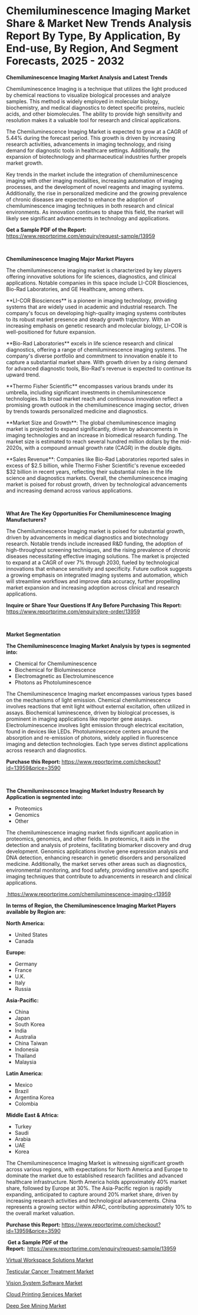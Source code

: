 <p><h1>Chemiluminescence Imaging Market Share & Market New Trends Analysis Report By Type, By Application, By End-use, By Region, And Segment Forecasts, 2025 - 2032</h1></p><p><strong>Chemiluminescence Imaging Market Analysis and Latest Trends</strong></p>
<p><p>Chemiluminescence Imaging is a technique that utilizes the light produced by chemical reactions to visualize biological processes and analyze samples. This method is widely employed in molecular biology, biochemistry, and medical diagnostics to detect specific proteins, nucleic acids, and other biomolecules. The ability to provide high sensitivity and resolution makes it a valuable tool for research and clinical applications.</p><p>The Chemiluminescence Imaging Market is expected to grow at a CAGR of 5.44% during the forecast period. This growth is driven by increasing research activities, advancements in imaging technology, and rising demand for diagnostic tools in healthcare settings. Additionally, the expansion of biotechnology and pharmaceutical industries further propels market growth.</p><p>Key trends in the market include the integration of chemiluminescence imaging with other imaging modalities, increasing automation of imaging processes, and the development of novel reagents and imaging systems. Additionally, the rise in personalized medicine and the growing prevalence of chronic diseases are expected to enhance the adoption of chemiluminescence imaging techniques in both research and clinical environments. As innovation continues to shape this field, the market will likely see significant advancements in technology and applications.</p></p>
<p><strong>Get a Sample PDF of the Report:&nbsp;</strong> <a href="https://www.reportprime.com/enquiry/request-sample/13959?utm_campaign=1113&utm_medium=2&utm_source=Github&utm_content=ia&utm_term=20032025&utm_id=chemiluminescence-imaging">https://www.reportprime.com/enquiry/request-sample/13959</a></p>
<p>&nbsp;</p>
<p><strong>Chemiluminescence Imaging Major Market Players</strong></p>
<p><p>The chemiluminescence imaging market is characterized by key players offering innovative solutions for life sciences, diagnostics, and clinical applications. Notable companies in this space include LI-COR Biosciences, Bio-Rad Laboratories, and GE Healthcare, among others.</p><p>**LI-COR Biosciences** is a pioneer in imaging technology, providing systems that are widely used in academic and industrial research. The company's focus on developing high-quality imaging systems contributes to its robust market presence and steady growth trajectory. With an increasing emphasis on genetic research and molecular biology, LI-COR is well-positioned for future expansion.</p><p>**Bio-Rad Laboratories** excels in life science research and clinical diagnostics, offering a range of chemiluminescence imaging systems. The company's diverse portfolio and commitment to innovation enable it to capture a substantial market share. With growth driven by a rising demand for advanced diagnostic tools, Bio-Rad's revenue is expected to continue its upward trend.</p><p>**Thermo Fisher Scientific** encompasses various brands under its umbrella, including significant investments in chemiluminescence technologies. Its broad market reach and continuous innovation reflect a promising growth outlook in the chemiluminescence imaging sector, driven by trends towards personalized medicine and diagnostics.</p><p>**Market Size and Growth**: The global chemiluminescence imaging market is projected to expand significantly, driven by advancements in imaging technologies and an increase in biomedical research funding. The market size is estimated to reach several hundred million dollars by the mid-2020s, with a compound annual growth rate (CAGR) in the double digits.</p><p>**Sales Revenue**: Companies like Bio-Rad Laboratories reported sales in excess of $2.5 billion, while Thermo Fisher Scientific's revenue exceeded $32 billion in recent years, reflecting their substantial roles in the life science and diagnostics markets. Overall, the chemiluminescence imaging market is poised for robust growth, driven by technological advancements and increasing demand across various applications.</p></p>
<p>&nbsp;</p>
<p><strong>What Are The Key Opportunities For Chemiluminescence Imaging Manufacturers?</strong></p>
<p><p>The Chemiluminescence Imaging market is poised for substantial growth, driven by advancements in medical diagnostics and biotechnology research. Notable trends include increased R&D funding, the adoption of high-throughput screening techniques, and the rising prevalence of chronic diseases necessitating effective imaging solutions. The market is projected to expand at a CAGR of over 7% through 2030, fueled by technological innovations that enhance sensitivity and specificity. Future outlook suggests a growing emphasis on integrated imaging systems and automation, which will streamline workflows and improve data accuracy, further propelling market expansion and increasing adoption across clinical and research applications.</p></p>
<p><strong>Inquire or Share Your Questions If Any Before Purchasing This Report:</strong> <a href="https://www.reportprime.com/enquiry/pre-order/13959?utm_campaign=1113&utm_medium=2&utm_source=Github&utm_content=ia&utm_term=20032025&utm_id=chemiluminescence-imaging">https://www.reportprime.com/enquiry/pre-order/13959</a></p>
<p>&nbsp;</p>
<p><strong>Market Segmentation</strong></p>
<p><strong>The Chemiluminescence Imaging Market Analysis by types is segmented into:</strong></p>
<p><ul><li>Chemical for Chemiluminescence</li><li>Biochemical for Bioluminescence</li><li>Electromagnetic as Electroluminescence</li><li>Photons as Photoluminescence</li></ul></p>
<p><p>The Chemiluminescence Imaging market encompasses various types based on the mechanisms of light emission. Chemical chemiluminescence involves reactions that emit light without external excitation, often utilized in assays. Biochemical luminescence, driven by biological processes, is prominent in imaging applications like reporter gene assays. Electroluminescence involves light emission through electrical excitation, found in devices like LEDs. Photoluminescence centers around the absorption and re-emission of photons, widely applied in fluorescence imaging and detection technologies. Each type serves distinct applications across research and diagnostics.</p></p>
<p><strong>Purchase this Report:&nbsp;</strong><a href="https://www.reportprime.com/checkout?id=13959&price=3590&utm_campaign=1113&utm_medium=2&utm_source=Github&utm_content=ia&utm_term=20032025&utm_id=chemiluminescence-imaging">https://www.reportprime.com/checkout?id=13959&price=3590</a></p>
<p>&nbsp;</p>
<p><strong>The Chemiluminescence Imaging Market Industry Research by Application is segmented into:</strong></p>
<p><ul><li>Proteomics</li><li>Genomics</li><li>Other</li></ul></p>
<p><p>The chemiluminescence imaging market finds significant application in proteomics, genomics, and other fields. In proteomics, it aids in the detection and analysis of proteins, facilitating biomarker discovery and drug development. Genomics applications involve gene expression analysis and DNA detection, enhancing research in genetic disorders and personalized medicine. Additionally, the market serves other areas such as diagnostics, environmental monitoring, and food safety, providing sensitive and specific imaging techniques that contribute to advancements in research and clinical applications.</p></p>
<p><a href="https://www.reportprime.com/chemiluminescence-imaging-r13959?utm_campaign=1113&utm_medium=2&utm_source=Github&utm_content=ia&utm_term=20032025&utm_id=chemiluminescence-imaging">&nbsp;https://www.reportprime.com/chemiluminescence-imaging-r13959</a></p>
<p><strong>In terms of Region, the Chemiluminescence Imaging Market Players available by Region are:</strong></p>
<p>
    <p> <strong> North America: </strong>
        <ul>
            <li>United States</li>
            <li>Canada</li>
        </ul>
        </p> 
    <p> <strong> Europe: </strong>
        <ul>
            <li>Germany</li>
            <li>France</li>
            <li>U.K.</li>
            <li>Italy</li>
            <li>Russia</li>
        </ul>
        </p> 
    <p> <strong> Asia-Pacific: </strong>
        <ul>
            <li>China</li>
            <li>Japan</li>
            <li>South Korea</li>
            <li>India</li>
            <li>Australia</li>
            <li>China Taiwan</li>
            <li>Indonesia</li>
            <li>Thailand</li>
            <li>Malaysia</li>
        </ul>
        </p> 
    <p> <strong> Latin America: </strong>
        <ul>
            <li>Mexico</li>
            <li>Brazil</li>
            <li>Argentina Korea</li>
            <li>Colombia</li>
        </ul>
        </p> 
    <p> <strong> Middle East & Africa: </strong>
        <ul>
            <li>Turkey</li>
            <li>Saudi</li>
            <li>Arabia</li>
            <li>UAE</li>
            <li>Korea</li>
        </ul>
    </p>
    </p>
<p><p>The Chemiluminescence Imaging Market is witnessing significant growth across various regions, with expectations for North America and Europe to dominate the market due to established research facilities and advanced healthcare infrastructure. North America holds approximately 40% market share, followed by Europe at 30%. The Asia-Pacific region is rapidly expanding, anticipated to capture around 20% market share, driven by increasing research activities and technological advancements. China represents a growing sector within APAC, contributing approximately 10% to the overall market valuation.</p></p>
<p><strong>Purchase this Report: </strong><a href="https://www.reportprime.com/checkout?id=13959&price=3590&utm_campaign=1113&utm_medium=2&utm_source=Github&utm_content=ia&utm_term=20032025&utm_id=chemiluminescence-imaging">https://www.reportprime.com/checkout?id=13959&price=3590</a></p>
<p>&nbsp;<strong>Get a Sample PDF of the Report:&nbsp;&nbsp;</strong><a href="https://www.reportprime.com/enquiry/request-sample/13959?utm_campaign=1113&utm_medium=2&utm_source=Github&utm_content=ia&utm_term=20032025&utm_id=chemiluminescence-imaging">https://www.reportprime.com/enquiry/request-sample/13959</a></p>
<p><strong></strong></p>
<p><p><a href="https://github.com/prantoblouin/Market-Research-Report-List-1/blob/main/virtual-workspace-solutions-market.md?utm_campaign=1113&utm_medium=2&utm_source=Github&utm_content=ia&utm_term=20032025&utm_id=chemiluminescence-imaging">Virtual Workspace Solutions Market</a></p><p><a href="https://github.com/guyotkiferhi/Market-Research-Report-List-1/blob/main/testicular-cancer-treatment-market.md?utm_campaign=1113&utm_medium=2&utm_source=Github&utm_content=ia&utm_term=20032025&utm_id=chemiluminescence-imaging">Testicular Cancer Treatment Market</a></p><p><a href="https://github.com/mafeasavzal/Market-Research-Report-List-1/blob/main/vision-system-software-market.md?utm_campaign=1113&utm_medium=2&utm_source=Github&utm_content=ia&utm_term=20032025&utm_id=chemiluminescence-imaging">Vision System Software Market</a></p><p><a href="https://github.com/iyachikareva/Market-Research-Report-List-1/blob/main/cloud-printing-services-market.md?utm_campaign=1113&utm_medium=2&utm_source=Github&utm_content=ia&utm_term=20032025&utm_id=chemiluminescence-imaging">Cloud Printing Services Market</a></p><p><a href="https://github.com/karydacamu/Market-Research-Report-List-1/blob/main/deep-see-mining-market.md?utm_campaign=1113&utm_medium=2&utm_source=Github&utm_content=ia&utm_term=20032025&utm_id=chemiluminescence-imaging">Deep See Mining Market</a></p></p>